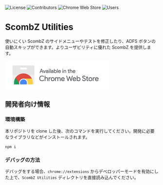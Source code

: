 ![License](https://img.shields.io/github/license/yudai1204/ScombZ-Utilities?style=flat-square)
![Contributors](https://img.shields.io/github/contributors/yudai1204/ScombZ-Utilities?style=flat-square)
![Chrome Web Store](https://img.shields.io/chrome-web-store/v/iejnanaabfgocfjbnmhkfheghbkanibj?style=flat-square)
![Users](https://img.shields.io/chrome-web-store/users/iejnanaabfgocfjbnmhkfheghbkanibj?style=flat-square)

# ScombZ Utilities

使いにくい ScombZ のサイドメニューやテストを修正したり、ADFS ボタンの自動スキップができます。よりユーザビリティに優れた ScombZ を提供します。

[![ScombZ Utilities を Chrome Web Store で手に入れよう](./chrome.png)](https://chrome.google.com/webstore/detail/scombz-utilities/iejnanaabfgocfjbnmhkfheghbkanibj)

## 開発者向け情報

### 環境構築

本リポジトリを clone した後、次のコマンドを実行してください。開発に必要なライブラリなどがインストールされます。

```
npm i
```

### デバッグの方法

デバッグをする場合、`chrome://extensions` からデベロッパーモードを有効にした上で、`ScombZ Utilities` ディレクトリを直接読み込んでください。
